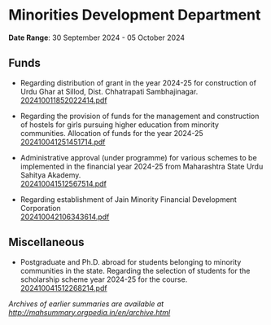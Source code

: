# Minorities Development Department

**Date Range**: 30 September 2024 - 05 October 2024


## Funds
- Regarding distribution of grant in the year 2024-25 for construction of Urdu Ghar at Sillod, Dist. Chhatrapati Sambhajinagar.\
  [202410011852022414.pdf](https://gr.maharashtra.gov.in/Site/Upload/Government%20Resolutions/English/202410011852022414.pdf)

- Regarding the provision of funds for the management and construction of hostels for girls pursuing higher education from minority communities. Allocation of funds for the year 2024-25\
  [202410041251451714.pdf](https://gr.maharashtra.gov.in/Site/Upload/Government%20Resolutions/English/202410041251451714.pdf)

- Administrative approval (under programme) for various schemes to be implemented in the financial year 2024-25 from Maharashtra State Urdu Sahitya Akademy.\
  [202410041512567514.pdf](https://gr.maharashtra.gov.in/Site/Upload/Government%20Resolutions/English/202410041512567514.pdf)

- Regarding establishment of Jain Minority Financial Development Corporation\
  [202410042106343614.pdf](https://gr.maharashtra.gov.in/Site/Upload/Government%20Resolutions/English/202410042106343614.pdf)

## Miscellaneous
- Postgraduate and Ph.D. abroad for students belonging to minority communities in the state. Regarding the selection of students for the scholarship scheme year 2024-25 for the course.\
  [202410041512268214.pdf](https://gr.maharashtra.gov.in/Site/Upload/Government%20Resolutions/English/202410041512268214.....pdf)


*Archives of earlier summaries are available at http://mahsummary.orgpedia.in/en/archive.html*